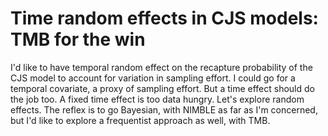 # Time random effects in CJS models: TMB for the win

I'd like to have temporal random effect on the recapture probability of the CJS model to account for variation in sampling effort. 
I could go for a temporal covariate, a proxy of sampling effort. But a time effect should do the job too. 
A fixed time effect is too data hungry. Let's explore random effects. 
The reflex is to go Bayesian, with NIMBLE as far as I'm concerned, but I'd like to explore a frequentist approach as well, with TMB.
